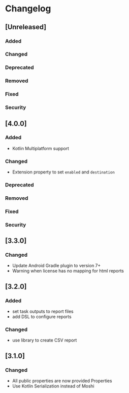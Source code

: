 # Changelog

## [Unreleased]
### Added

### Changed

### Deprecated

### Removed

### Fixed

### Security

## [4.0.0]
### Added

- Kotlin Multiplatform support

### Changed

- Extension property to set `enabled` and `destination`

### Deprecated

### Removed

### Fixed

### Security

## [3.3.0]

### Changed

- Update Android Gradle plugin to version 7+
- Warning when license has no mapping for html reports

## [3.2.0]

### Added

- set task outputs to report files
- add DSL to configure reports

### Changed

- use library to create CSV report

## [3.1.0]
### Changed
- All public properties are now provided Properties
- Use Kotlin Serialization instead of Moshi
